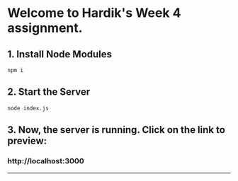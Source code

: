 # Welcome to Hardik's Week 4 assignment.

## 1. Install Node Modules

```
npm i
```

## 2. Start the Server

```
node index.js
```

## 3. Now, the server is running. Click on the link to preview:

### http://localhost:3000

<hr>
